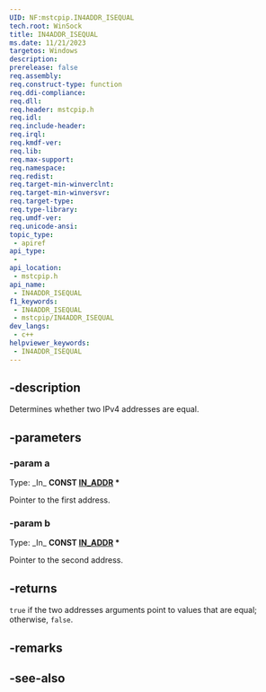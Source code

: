 ```yaml
---
UID: NF:mstcpip.IN4ADDR_ISEQUAL
tech.root: WinSock
title: IN4ADDR_ISEQUAL
ms.date: 11/21/2023
targetos: Windows
description: 
prerelease: false
req.assembly: 
req.construct-type: function
req.ddi-compliance: 
req.dll: 
req.header: mstcpip.h
req.idl: 
req.include-header: 
req.irql: 
req.kmdf-ver: 
req.lib: 
req.max-support: 
req.namespace: 
req.redist: 
req.target-min-winverclnt: 
req.target-min-winversvr: 
req.target-type: 
req.type-library: 
req.umdf-ver: 
req.unicode-ansi: 
topic_type:
 - apiref
api_type:
 - 
api_location:
 - mstcpip.h
api_name:
 - IN4ADDR_ISEQUAL
f1_keywords:
 - IN4ADDR_ISEQUAL
 - mstcpip/IN4ADDR_ISEQUAL
dev_langs:
 - c++
helpviewer_keywords:
 - IN4ADDR_ISEQUAL
---
```


## -description

Determines whether two IPv4 addresses are equal.

## -parameters

### -param a

Type: \_In\_ **CONST [IN_ADDR](/windows/win32/api/inaddr/ns-inaddr-in_addr) \***

Pointer to the first address.

### -param b

Type: \_In\_ **CONST [IN_ADDR](/windows/win32/api/inaddr/ns-inaddr-in_addr) \***

Pointer to the second address.

## -returns

`true` if the two addresses arguments point to values that are equal; otherwise, `false`.

## -remarks

## -see-also
